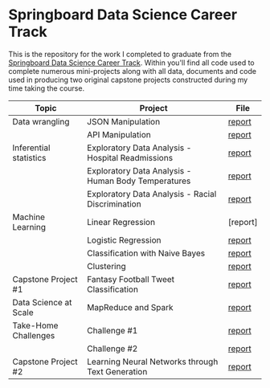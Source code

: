 # Springboard Data Science Career Track

This is the repository for the work I completed to graduate from the [Springboard Data Science Career Track](https://www.springboard.com/workshops/data-science-career-track). Within you'll find all code used to complete numerous mini-projects along with all data, documents and code used in producing two original capstone projects constructed during my time taking the course. 

| Topic | Project | File |
| --- | --- | --- |
|  Data wrangling | JSON Manipulation | [report](https://github.com/lelarson/Springboard/blob/master/Mini%20Projects/JSON%20Mini%20Project.ipynb) | 
| | API Manipulation | [report](https://github.com/lelarson/Springboard/blob/master/Mini%20Projects/API%20Mini%20Project.ipynb) |
| Inferential statistics | Exploratory Data Analysis - Hospital Readmissions | [report](https://github.com/lelarson/Springboard/blob/master/Mini%20Projects/EDA%20Hospital%20Readmittance.ipynb) |
| | Exploratory Data Analysis - Human Body Temperatures | [report](https://github.com/lelarson/Springboard/blob/master/Mini%20Projects/Springboard%20%20-%20EDA%20Project%201.ipynb) |
| | Exploratory Data Analysis - Racial Discrimination  | [report](https://github.com/lelarson/Springboard/blob/master/Mini%20Projects/EDA%20Racial%20Discrimation.ipynb) | 
| Machine Learning | Linear Regression | [report] |
| | Logistic Regression | [report](https://github.com/lelarson/Springboard/blob/master/Mini%20Projects/Logistic_Regression.ipynb) |
| | Classification with Naive Bayes | [report](https://github.com/lelarson/Springboard/blob/master/Mini%20Projects/Naive_Bayes_Movie_Classifier.ipynb) |
| | Clustering | [report](https://github.com/lelarson/Springboard/blob/master/Mini%20Projects/Clustering.ipynb)  | 
| Capstone Project #1 | Fantasy Football Tweet Classification | [report](https://github.com/lelarson/Springboard/tree/master/CP1) |
| Data Science at Scale | MapReduce and Spark | [report](https://github.com/lelarson/Springboard/blob/master/Mini%20Projects/PySpark%20Mini%20Project.ipynb) |
| Take-Home Challenges| Challenge #1 | [report](https://github.com/lelarson/Springboard/blob/master/Mini%20Projects/THC1.ipynb) |
| | Challenge #2 | [report](https://github.com/lelarson/Springboard/blob/master/Mini%20Projects/THC2.ipynb) |
| Capstone Project #2 | Learning Neural Networks through Text Generation | [report](https://github.com/lelarson/Springboard/tree/master/CP2) |
